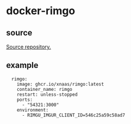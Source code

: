 # docker-rimgo

## source

[Source repository.](https://codeberg.org/video-prize-ranch/rimgo)

## example

```
  rimgo:
    image: ghcr.io/xnaas/rimgo:latest
    container_name: rimgo
    restart: unless-stopped
    ports:
      - "54321:3000"
    environment:
      - RIMGU_IMGUR_CLIENT_ID=546c25a59c58ad7
```
